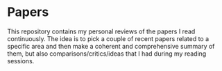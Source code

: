 # Papers

This repository contains my personal reviews of the papers I read continuously. The idea is to pick a couple of recent papers related to a specific area and then make a coherent and comprehensive summary of them, but also comparisons/critics/ideas that I had during my reading sessions.
